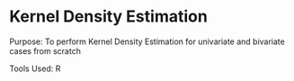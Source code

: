 # Kernel Density Estimation

Purpose: To perform Kernel Density Estimation for univariate and bivariate cases from scratch

Tools Used: R
